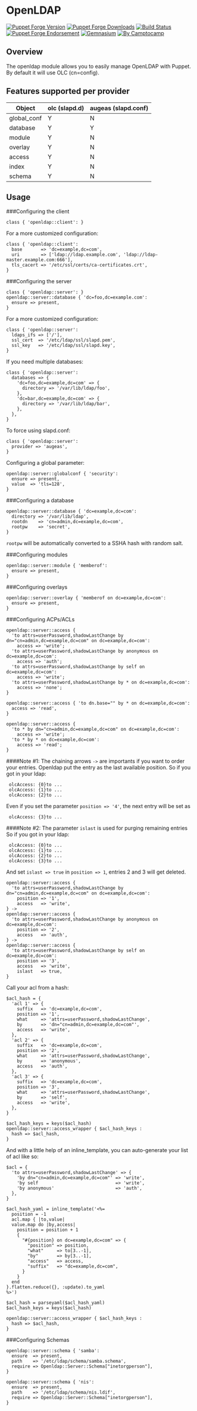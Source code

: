 OpenLDAP
========

[![Puppet Forge Version](http://img.shields.io/puppetforge/v/camptocamp/openldap.svg)](https://forge.puppetlabs.com/camptocamp/openldap)
[![Puppet Forge Downloads](http://img.shields.io/puppetforge/dt/camptocamp/openldap.svg)](https://forge.puppetlabs.com/camptocamp/openldap)
[![Build Status](https://img.shields.io/travis/camptocamp/puppet-openldap/master.svg)](https://travis-ci.org/camptocamp/puppet-openldap)
[![Puppet Forge Endorsement](https://img.shields.io/puppetforge/e/camptocamp/openldap.svg)](https://forge.puppetlabs.com/camptocamp/openldap)
[![Gemnasium](https://img.shields.io/gemnasium/camptocamp/puppet-openldap.svg)](https://gemnasium.com/camptocamp/puppet-openldap)
[![By Camptocamp](https://img.shields.io/badge/by-camptocamp-fb7047.svg)](http://www.camptocamp.com)

Overview
--------

The openldap module allows you to easily manage OpenLDAP with Puppet.
By default it will use OLC (cn=config).

Features supported per provider
-------------------------------

Object      | olc (slapd.d) | augeas (slapd.conf)
------------|---------------|-----------
global_conf | Y             | N
database    | Y             | Y
module      | Y             | N
overlay     | Y             | N
access      | Y             | N
index       | Y             | N
schema      | Y             | N

Usage
-----

###Configuring the client

```puppet
class { 'openldap::client': }
```

For a more customized configuration:

```puppet
class { 'openldap::client':
  base       => 'dc=example,dc=com',
  uri        => ['ldap://ldap.example.com', 'ldap://ldap-master.example.com:666'],
  tls_cacert => '/etc/ssl/certs/ca-certificates.crt',
}
```

###Configuring the server

```puppet
class { 'openldap::server': }
openldap::server::database { 'dc=foo,dc=example.com':
  ensure => present,
}
```

For a more customized configuration:

```puppet
class { 'openldap::server':
  ldaps_ifs => ['/'],
  ssl_cert  => '/etc/ldap/ssl/slapd.pem',
  ssl_key   => '/etc/ldap/ssl/slapd.key',
}
```

If you need multiple databases:

```puppet
class { 'openldap::server':
  databases => {
    'dc=foo,dc=example,dc=com' => {
      directory => '/var/lib/ldap/foo',
    },
    'dc=bar,dc=example,dc=com' => {
      directory => '/var/lib/ldap/bar',
    },
  },
}
```

To force using slapd.conf:

```puppet
class { 'openldap::server':
  provider => 'augeas',
}
```

Configuring a global parameter:

```puppet
openldap::server::globalconf { 'security':
  ensure => present,
  value  => 'tls=128',
}
```

###Configuring a database

```puppet
openldap::server::database { 'dc=example,dc=com':
  directory => '/var/lib/ldap',
  rootdn    => 'cn=admin,dc=example,dc=com',
  rootpw    => 'secret',
}
```

`rootpw` will be automatically converted to a SSHA hash with random salt.

###Configuring modules

```puppet
openldap::server::module { 'memberof':
  ensure => present,
}
```

###Configuring overlays

```puppet
openldap::server::overlay { 'memberof on dc=example,dc=com':
  ensure => present,
}
```

###Configuring ACPs/ACLs

```puppet
openldap::server::access {
  'to attrs=userPassword,shadowLastChange by dn="cn=admin,dc=example,dc=com" on dc=example,dc=com':
    access => 'write';
  'to attrs=userPassword,shadowLastChange by anonymous on dc=example,dc=com':
    access => 'auth';
  'to attrs=userPassword,shadowLastChange by self on dc=example,dc=com':
    access => 'write';
  'to attrs=userPassword,shadowLastChange by * on dc=example,dc=com':
    access => 'none';
}

openldap::server::access { 'to dn.base="" by * on dc=example,dc=com':
  access => 'read',
}

openldap::server::access {
  'to * by dn="cn=admin,dc=example,dc=com" on dc=example,dc=com':
    access => 'write';
  'to * by * on dc=example,dc=com':
    access => 'read';
}
```

####Note #1:
The chaining arrows `->` are importants if you want to order your entries.
Openldap put the entry as the last available position.
So if you got in your ldap:
```
 olcAccess: {0}to ...
 olcAccess: {1}to ...
 olcAccess: {2}to ...
```

  Even if you set the parameter `position => '4'`, the next entry will be set as

```
 olcAccess: {3}to ...
```

####Note #2:
  The parameter `islast` is used for purging remaining entries
  So if you got in your ldap:
```
 olcAccess: {0}to ...
 olcAccess: {1}to ...
 olcAccess: {2}to ...
 olcAccess: {3}to ...
```

And set `islast => true` in `position => 1`, entries 2 and 3 will get deleted.

```puppet
openldap::server::access {
  'to attrs=userPassword,shadowLastChange by dn="cn=admin,dc=example,dc=com" on dc=example,dc=com':
    position => '1',
    access   => 'write',
} ->
openldap::server::access {
  'to attrs=userPassword,shadowLastChange by anonymous on dc=example,dc=com':
    position => '2',
    access   => 'auth',
} ->
openldap::server::access {
  'to attrs=userPassword,shadowLastChange by self on dc=example,dc=com':
    position => '3',
    access   => 'write',
    islast   => true,
}
```

Call your acl from a hash:

```puppet
$acl_hash = {
  'acl 1' => {
    suffix   => 'dc=example,dc=com',
    position => '1',
    what     => 'attrs=userPassword,shadowLastChange',
    by       => 'dn="cn=admin,dc=example,dc=com"',
    access   => 'write',
  },
  'acl 2' => {
    suffix   => 'dc=example,dc=com',
    position => '2',
    what     => 'attrs=userPassword,shadowLastChange',
    by       => 'anonymous',
    access   => 'auth',
  },
  'acl 3' => {
    suffix   => 'dc=example,dc=com',
    position => '3',
    what     => 'attrs=userPassword,shadowLastChange',
    by       => 'self',
    access   => 'write',
  },
}

$acl_hash_keys = keys($acl_hash)
openldap::server::access_wrapper { $acl_hash_keys :
  hash => $acl_hash,
}
```

And with a little help of an inline\_template, you can auto-generate your list
of acl like so:

```puppet
$acl = {
  'to attrs=userPassword,shadowLastChange' => {
    'by dn="cn=admin,dc=example,dc=com"' => 'write',
    'by self                             => 'write',
    'by anonymous'                       => 'auth',
  },
}

$acl_hash_yaml = inline_template('<%=
  position = -1
  acl.map { |to,value|
  value.map do |by,access|
    position = position + 1
    {
      "#{position} on dc=example,dc=com" => {
        "position" => position,
        "what"     => to[3..-1],
        "by"       => by[3..-1],
        "access"   => access,
        "suffix"   => "dc=example,dc=com",
      }
    }
  end
}.flatten.reduce({}, :update).to_yaml
%>')

$acl_hash = parseyaml($acl_hash_yaml)
$acl_hash_keys = keys($acl_hash)

openldap::server::access_wrapper { $acl_hash_keys :
  hash => $acl_hash,
}
```

###Configuring Schemas
```puppet
openldap::server::schema { 'samba':
  ensure  => present,
  path    => '/etc/ldap/schema/samba.schema',
  require => Openldap::Server::Schema["inetorgperson"],
}

openldap::server::schema { 'nis':
  ensure  => present,
  path    => '/etc/ldap/schema/nis.ldif',
  require => Openldap::Server::Schema["inetorgperson"],
}
```
